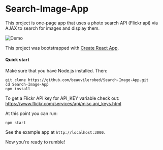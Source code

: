 # Search-Image-App

This project is one-page app that uses a photo search API (Flickr api) via AJAX to search for images and display them.  

![Demo](public/demo.gif)

This project was bootstrapped with [Create React App](https://github.com/facebook/create-react-app).

#### Quick start

Make sure that you have Node.js installed.
Then:
```
git clone https://github.com/beauvilerobed/Search-Image-App.git
cd Search-Image-App
npm install
```

To get a Flickr API key for API_KEY variable check out: https://www.flickr.com/services/api/misc.api_keys.html

At this point you can run:
```
npm start
``` 
See the example app at `http://localhost:3000`.

Now you're ready to rumble!
